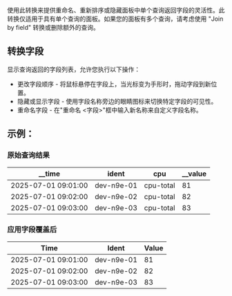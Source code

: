 使用此转换来提供重命名、重新排序或隐藏面板中单个查询返回字段的灵活性。此转换仅适用于具有单个查询的面板。如果您的面板有多个查询，请考虑使用 "Join by field" 转换或删除额外的查询。

## 转换字段

显示查询返回的字段列表，允许您执行以下操作：

- 更改字段顺序 - 将鼠标悬停在字段上，当光标变为手形时，拖动字段到新位置。
- 隐藏或显示字段 - 使用字段名称旁边的眼睛图标来切换特定字段的可见性。
- 重命名字段 - 在"重命名 <字段>"框中输入新名称来自定义字段名称。

## 示例：

### 原始查询结果

| \_\_time            | ident      | cpu       | \_\_value |
| ------------------- | ---------- | --------- | --------- |
| 2025-07-01 09:01:00 | dev-n9e-01 | cpu-total | 81        |
| 2025-07-01 09:02:00 | dev-n9e-02 | cpu-total | 82        |
| 2025-07-01 09:03:00 | dev-n9e-03 | cpu-total | 83        |

### 应用字段覆盖后

| Time                | Ident      | Value |
| ------------------- | ---------- | ----- |
| 2025-07-01 09:01:00 | dev-n9e-01 | 81    |
| 2025-07-01 09:02:00 | dev-n9e-02 | 82    |
| 2025-07-01 09:03:00 | dev-n9e-03 | 83    |

